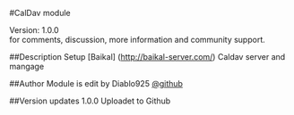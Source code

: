 #CalDav module

Version: 1.0.0<br />
for comments, discussion, more information and community support.


##Description
Setup [Baikal] (http://baikal-server.com/) Caldav server and mangage 

##Author
Module is edit by Diablo925 [@github](https://github.com/Diablo925) 

##Version updates
1.0.0 Uploadet to Github<br />
